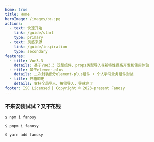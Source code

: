 ```yaml
---
home: true
title: Home
heroImage: /images/bg.jpg
actions:
  - text: 快速开始
    link: /guide/start
    type: primary
  - text: 灵感来源
    link: /guide/inspiration
    type: secondary
features:
  - title: Vue3.3
    details: 基于Vue3.3 泛型组件、props类型导入等新特性提高开发和使用体验
  - title: 基于element-plus
    details: 二次封装部分element-plus组件 + 个人学习业务组件封装
  - title: 开箱即用
    details: 支持全局导入、按需导入，导就完了
footer: ISC Licensed | Copyright © 2023-present Fanosy
---
```


### 不来安装试试？又不花钱

<CodeGroup>
  <CodeGroupItem title="NPM" active>

```bash:no-line-numbers
$ npm i fanosy
```

  </CodeGroupItem>
  <CodeGroupItem title="PNPM" active>

```bash:no-line-numbers
$ pnpm i fanosy
```

  </CodeGroupItem>
  <CodeGroupItem title="YARN" active>

```bash:no-line-numbers
$ yarn add fanosy
```

  </CodeGroupItem>
</CodeGroup>
